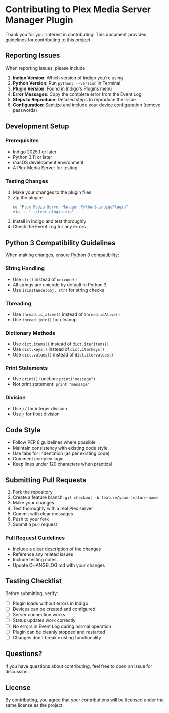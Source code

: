 # Contributing to Plex Media Server Manager Plugin

Thank you for your interest in contributing! This document provides guidelines for contributing to this project.

## Reporting Issues

When reporting issues, please include:

1. **Indigo Version**: Which version of Indigo you're using
2. **Python Version**: Run `python3 --version` in Terminal
3. **Plugin Version**: Found in Indigo's Plugins menu
4. **Error Messages**: Copy the complete error from the Event Log
5. **Steps to Reproduce**: Detailed steps to reproduce the issue
6. **Configuration**: Sanitize and include your device configuration (remove passwords)

## Development Setup

### Prerequisites

- Indigo 2025.1 or later
- Python 3.11 or later
- macOS development environment
- A Plex Media Server for testing

### Testing Changes

1. Make your changes to the plugin files
2. Zip the plugin:
   ```bash
   cd "Plex Media Server Manager Python3.indigoPlugin"
   zip -r "../test-plugin.zip" .
   ```
3. Install in Indigo and test thoroughly
4. Check the Event Log for any errors

## Python 3 Compatibility Guidelines

When making changes, ensure Python 3 compatibility:

### String Handling
- Use `str()` instead of `unicode()`
- All strings are unicode by default in Python 3
- Use `isinstance(obj, str)` for string checks

### Threading
- Use `thread.is_alive()` instead of `thread.isAlive()`
- Use `thread.join()` for cleanup

### Dictionary Methods
- Use `dict.items()` instead of `dict.iteritems()`
- Use `dict.keys()` instead of `dict.iterkeys()`
- Use `dict.values()` instead of `dict.itervalues()`

### Print Statements
- Use `print()` function: `print("message")`
- Not print statement: `print "message"`

### Division
- Use `//` for integer division
- Use `/` for float division

## Code Style

- Follow PEP 8 guidelines where possible
- Maintain consistency with existing code style
- Use tabs for indentation (as per existing code)
- Comment complex logic
- Keep lines under 120 characters when practical

## Submitting Pull Requests

1. Fork the repository
2. Create a feature branch: `git checkout -b feature/your-feature-name`
3. Make your changes
4. Test thoroughly with a real Plex server
5. Commit with clear messages
6. Push to your fork
7. Submit a pull request

### Pull Request Guidelines

- Include a clear description of the changes
- Reference any related issues
- Include testing notes
- Update CHANGELOG.md with your changes

## Testing Checklist

Before submitting, verify:

- [ ] Plugin loads without errors in Indigo
- [ ] Devices can be created and configured
- [ ] Server connection works
- [ ] Status updates work correctly
- [ ] No errors in Event Log during normal operation
- [ ] Plugin can be cleanly stopped and restarted
- [ ] Changes don't break existing functionality

## Questions?

If you have questions about contributing, feel free to open an issue for discussion.

## License

By contributing, you agree that your contributions will be licensed under the same license as the project.
